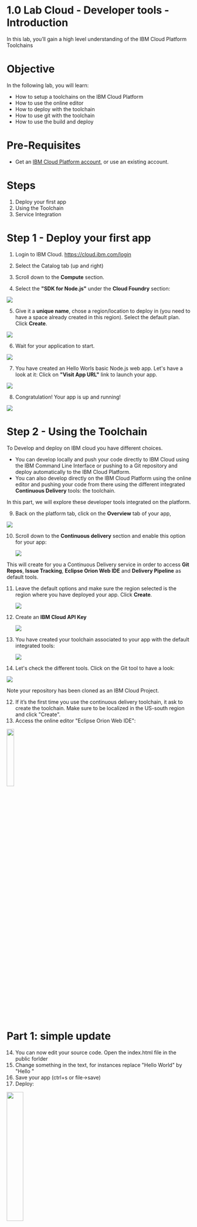 
# 1.0 Lab Cloud - Developer tools - Introduction

In this lab, you’ll gain a high level understanding of the IBM Cloud Platform Toolchains



# Objective

In the following lab, you will learn:

+ How to setup a toolchains on the IBM Cloud Platform
+ How to use the online editor
+ How to deploy with the toolchain
+ How to use git with the toolchain
+ How to use the build and deploy


# Pre-Requisites

+ Get an [IBM Cloud Platform account](https://cllebrun.github.io/labs/0_Registration/), or use an existing account.

# Steps

1. Deploy your first app
2. Using the Toolchain
3. Service Integration

# Step 1 - Deploy your first app

1. Login to IBM Cloud. https://cloud.ibm.com/login

2. Select the Catalog tab (up and right)

3. Scroll down to the **Compute** section.
4. Select the **"SDK for Node.js"** under the **Cloud Foundry** section:

  <img src="./images/sdk.png"/>

5. Give it a **unique name**, chose a region/location to deploy in (you need to have a space already created in this region). Select the default plan. Click **Create**.

  <img src="./images/createapp.png"/>

6. Wait for your application to start.

  <img src="./images/app-starting.png"/>

7. You have created an Hello Worls basic Node.js web app. Let's have a look at it:
Click on **"Visit App URL"** link to launch your app.

  <img src="./images/app-started.png"/>

8. Congratulation! Your app is up and running!

  <img src="./images/app-run.png"/>

# Step 2 - Using the Toolchain

To Develop and deploy on IBM cloud you have different choices.
- You can develop locally and push your code directly to IBM Cloud using the IBM Command Line Interface or pushing to a Git repository and deploy automatically to the IBM Cloud Platform.
- You can also develop directly on the IBM Cloud Platform using the online editor and pushing your code from there using the different integrated **Continuous Delivery** tools: the toolchain.

In this part, we will explore these developer tools integrated on the platform.


9. Back on the platform tab, click on the **Overview** tab of your app,

  <img src="./images/app-overview.png" />

10. Scroll down to the **Continuous delivery** section and enable this option for your app:

    <img src="./images/continuous-option.png" />

This will create for you a Continuous Delivery service in order to access **Git Repos**, **Issue Tracking**, **Eclipse Orion Web IDE** and **Delivery Pipeline** as default tools.

11. Leave the default options and make sure the region selected is the region where you have deployed your app. Click **Create**.

    <img src="./images/toolchain-options.png" />

12. Create an **IBM Cloud API Key**

    <img src="./images/ibm-cloud-api-key.png" />

13. You have created your toolchain associated to your app with the default integrated tools:

    <img src="./images/default-toolchain.png" />

14. Let's check the different tools. Click on the Git tool to have a look:

  <img src="./images/git.png" />

Note your repository has been cloned as an IBM Cloud Project.

12. If it’s the first time you use the continuous delivery toolchain, it ask to create the toolchain. Make sure to be localized in the US-south region and click "Create".
13. Access the online editor "Eclipse Orion Web IDE":
<img src="./images/orion.png" width="20%"/>

# Part 1: simple update

14. You can now edit your source code. Open the index.html file in the public forlder
15. Change something in the text, for instances replace "Hello World" by "Hello <yourname>"
16. Save your app (ctrl+s or file->save)
17. Deploy:
<img src="./images/deploy.png" width="30%"/>

18: Confirm if a popup shows up
19: When your app is started (green circle next to your app name), you can launch it to visualize the result:
<img src="./images/launchapp.png" width="30%"/>

# Step 3 - Service Integration

In this part, you will use the Git tool to comit and push your updates. You will add a countdown to your application.

20: You need first to import two libraries to your code. A .css file for your clock's look and fill and a .js file for the javascript logic.
Select the "public" folder in your source code repository, click right and chose Import -> HTTP.
Import the two libraries, using these URL:

  ```
  https://raw.githubusercontent.com/cllebrun/Flipclock/master/flipclock.css

  https://raw.githubusercontent.com/cllebrun/Flipclock/master/flipclock.js

  ```
<img src="./images/importlib.png" width="30%"/>
